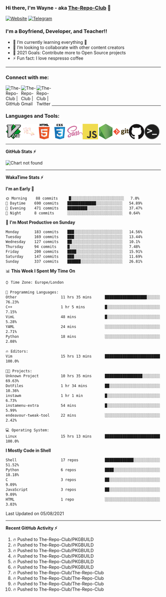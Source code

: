 ### Hi there, I'm Wayne - aka [The-Repo-Club][website] 👋

[![Website](https://img.shields.io/website?label=github.com/The-Repo-Club/&color=orange&style=flat-square&url=https://github.com/The-Repo-Club/)][website]
[![Telegram](https://img.shields.io/badge/Chat%20on-Telegram-orange.svg?color=orange&logo=telegram&style=flat-square)][telegram]

### I'm a Boyfriend, Developer, and Teacher!!

- 🌱 I’m currently learning everything 🤣
- 👯 I’m looking to collaborate with other content creators
- 🥅 2021 Goals: Contribute more to Open Source projects
- ⚡ Fun fact: I love nespresso coffee

---
### Connect with me:

[<img align="left" alt="The-Repo-Club | GitHub" width="50px" src="https://cdn.jsdelivr.net/npm/simple-icons@v3/icons/github.svg" />][website]
[<img align="left" alt="The-Repo-Club | Gmail" width="50px" src="https://cdn.jsdelivr.net/npm/simple-icons@v3/icons/gmail.svg" />][email]
[<img align="left" alt="The-Repo-Club | Twitter" width="50px" src="https://cdn.jsdelivr.net/npm/simple-icons@v3/icons/telegram.svg" />][telegram]

[website]: https://github.com/The-Repo-Club/
[email]: mailto:wayne6324@gmail.com
[telegram]: https://t.me/TheRepoClub

<br />
<br />
<br />

---
### Languages and Tools:

<img align="left" alt="Vim" width="50px" src="https://raw.githubusercontent.com/github/explore/80688e429a7d4ef2fca1e82350fe8e3517d3494d/topics/vim/vim.png" />
<img align="left" alt="Fish" width="50px" src="https://raw.githubusercontent.com/github/explore/80688e429a7d4ef2fca1e82350fe8e3517d3494d/topics/fish/fish.png" />
<img align="left" alt="HTML5" width="50px" src="https://raw.githubusercontent.com/github/explore/80688e429a7d4ef2fca1e82350fe8e3517d3494d/topics/html/html.png" />
<img align="left" alt="CSS3" width="50px" src="https://raw.githubusercontent.com/github/explore/80688e429a7d4ef2fca1e82350fe8e3517d3494d/topics/css/css.png" />
<img align="left" alt="Sass" width="50px" src="https://raw.githubusercontent.com/github/explore/80688e429a7d4ef2fca1e82350fe8e3517d3494d/topics/sass/sass.png" />
<img align="left" alt="JavaScript" width="50px" src="https://raw.githubusercontent.com/github/explore/80688e429a7d4ef2fca1e82350fe8e3517d3494d/topics/javascript/javascript.png" />
<img align="left" alt="Node.js" width="50px" src="https://raw.githubusercontent.com/github/explore/80688e429a7d4ef2fca1e82350fe8e3517d3494d/topics/nodejs/nodejs.png" />
<img align="left" alt="Git" width="50px" src="https://raw.githubusercontent.com/github/explore/80688e429a7d4ef2fca1e82350fe8e3517d3494d/topics/git/git.png" />
<img align="left" alt="GitHub" width="50px" src="https://raw.githubusercontent.com/github/explore/78df643247d429f6cc873026c0622819ad797942/topics/github/github.png" />
<img align="left" alt="Terminal" width="50px" src="https://raw.githubusercontent.com/github/explore/80688e429a7d4ef2fca1e82350fe8e3517d3494d/topics/terminal/terminal.png" />

<br />
<br />
<br />

---

**GitHub Stats ⚡**

![Chart not found](https://github-readme-stats.vercel.app/api?username=The-Repo-Club&theme=tokyonight&show_icons=true&count_private=true&hide_border=true&include_all_commits=true&custom_title=The-Repo-Club%27s+GitHub+Stats)


---

**WakaTime Stats ⚡**

<!--START_SECTION:waka-->
**I'm an Early 🐤** 

```text
🌞 Morning    88 commits     █░░░░░░░░░░░░░░░░░░░░░░░░   7.0% 
🌆 Daytime    690 commits    █████████████░░░░░░░░░░░░   54.89% 
🌃 Evening    471 commits    █████████░░░░░░░░░░░░░░░░   37.47% 
🌙 Night      8 commits      ░░░░░░░░░░░░░░░░░░░░░░░░░   0.64%

```
📅 **I'm Most Productive on Sunday** 

```text
Monday       183 commits    ███░░░░░░░░░░░░░░░░░░░░░░   14.56% 
Tuesday      169 commits    ███░░░░░░░░░░░░░░░░░░░░░░   13.44% 
Wednesday    127 commits    ██░░░░░░░░░░░░░░░░░░░░░░░   10.1% 
Thursday     94 commits     █░░░░░░░░░░░░░░░░░░░░░░░░   7.48% 
Friday       200 commits    ████░░░░░░░░░░░░░░░░░░░░░   15.91% 
Saturday     147 commits    ███░░░░░░░░░░░░░░░░░░░░░░   11.69% 
Sunday       337 commits    ██████░░░░░░░░░░░░░░░░░░░   26.81%

```


📊 **This Week I Spent My Time On** 

```text
⌚︎ Time Zone: Europe/London

💬 Programming Languages: 
Other                    11 hrs 35 mins      ███████████████████░░░░░░   76.23% 
C++                      1 hr 5 mins         █░░░░░░░░░░░░░░░░░░░░░░░░   7.15% 
VimL                     48 mins             █░░░░░░░░░░░░░░░░░░░░░░░░   5.28% 
YAML                     24 mins             ░░░░░░░░░░░░░░░░░░░░░░░░░   2.71% 
Python                   18 mins             ░░░░░░░░░░░░░░░░░░░░░░░░░   2.08%

🔥 Editors: 
Vim                      15 hrs 13 mins      █████████████████████████   100.0%

🐱‍💻 Projects: 
Unknown Project          10 hrs 35 mins      █████████████████░░░░░░░░   69.63% 
DotFiles                 1 hr 34 mins        ██░░░░░░░░░░░░░░░░░░░░░░░   10.36% 
instawm                  1 hr 1 min          █░░░░░░░░░░░░░░░░░░░░░░░░   6.73% 
instamenu-extra          54 mins             █░░░░░░░░░░░░░░░░░░░░░░░░   5.99% 
endeavour-tweak-tool     22 mins             ░░░░░░░░░░░░░░░░░░░░░░░░░   2.42%

💻 Operating System: 
Linux                    15 hrs 13 mins      █████████████████████████   100.0%

```

**I Mostly Code in Shell** 

```text
Shell                    17 repos            █████████████░░░░░░░░░░░░   51.52% 
Python                   6 repos             ████░░░░░░░░░░░░░░░░░░░░░   18.18% 
C                        3 repos             ██░░░░░░░░░░░░░░░░░░░░░░░   9.09% 
JavaScript               3 repos             ██░░░░░░░░░░░░░░░░░░░░░░░   9.09% 
HTML                     1 repo              ░░░░░░░░░░░░░░░░░░░░░░░░░   3.03%

```



 Last Updated on 05/08/2021
<!--END_SECTION:waka-->

---

**Recent GitHub Activity :zap:**

<!--START_SECTION:activity-->
1. 🔥 Pushed to The-Repo-Club/PKGBUILD
2. 🔥 Pushed to The-Repo-Club/PKGBUILD
3. 🔥 Pushed to The-Repo-Club/PKGBUILD
4. 🔥 Pushed to The-Repo-Club/PKGBUILD
5. 🔥 Pushed to The-Repo-Club/PKGBUILD
6. 🔥 Pushed to The-Repo-Club/PKGBUILD
7. 🔥 Pushed to The-Repo-Club/The-Repo-Club
8. 🔥 Pushed to The-Repo-Club/The-Repo-Club
9. 🔥 Pushed to The-Repo-Club/The-Repo-Club
10. 🔥 Pushed to The-Repo-Club/The-Repo-Club
<!--END_SECTION:activity-->